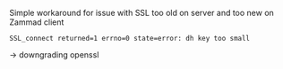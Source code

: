 Simple workaround for issue with SSL too old on server and too new on Zammad client
```
SSL_connect returned=1 errno=0 state=error: dh key too small
```

-> downgrading openssl
